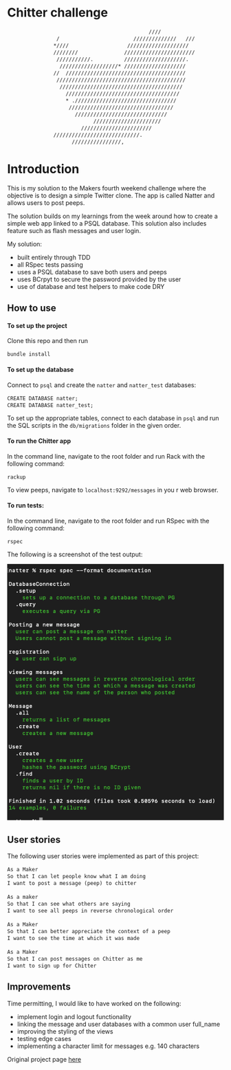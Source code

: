 # Chitter challenge

```
                                              ////                              
                /                        //////////////   ///                   
               *////                   ////////////////////                     
               ////////               ///////////////////////                   
                ///////////.          ////////////////////.                     
                 ///////////////////* ////////////////////                      
               //  ///////////////////////////////////////                      
                //////////////////////////////////////////                      
                 ////////////////////////////////////////                       
                   /////////////////////////////////////                        
                   * ./////////////////////////////////                         
                    //////////////////////////////////                          
                      //////////////////////////////                            
                            //////////////////////                              
                        ///////////////////////                                 
               ////////////////////////////.                                    
                     ////////////////, 
```

 # Introduction

This is my solution to the Makers fourth weekend challenge where the objective is to design a simple Twitter clone. The app is called Natter and allows users to post peeps.

The solution builds on my learnings from the week around how to create a simple web app linked to a PSQL database. This solution also includes feature such as flash messages and user login.

My solution:

- built entirely through TDD 
- all RSpec tests passing
- uses a PSQL database to save both users and peeps
- uses BCrpyt to secure the password provided by the user 
- use of database and test helpers to make code DRY

## How to use

#### To set up the project

Clone this repo and then run 

```
bundle install
```

#### To set up the database

Connect to `psql` and create the `natter` and `natter_test` databases:

```
CREATE DATABASE natter;
CREATE DATABASE natter_test;
```
To set up the appropriate tables, connect to each database in `psql` and run the SQL scripts in the `db/migrations` folder in the given order.

#### To run the Chitter app

In the command line, navigate to the root folder and run Rack with the following command:

```
rackup 
```

To view peeps, navigate to `localhost:9292/messages` in you r web browser.

#### To run tests:

In the command line, navigate to the root folder and run RSpec with the following command:

```
rspec
```

The following is a screenshot of the test output:

![tests](./images/tests.png)

## User stories 

The following user stories were implemented as part of this project:

```
As a Maker
So that I can let people know what I am doing  
I want to post a message (peep) to chitter

As a maker
So that I can see what others are saying  
I want to see all peeps in reverse chronological order

As a Maker
So that I can better appreciate the context of a peep
I want to see the time at which it was made

As a Maker
So that I can post messages on Chitter as me
I want to sign up for Chitter
```

## Improvements

Time permitting, I would like to have worked on the following:
- implement login and logout functionality 
- linking the message and user databases with a common user full_name
- improving the styling of the views
- testing edge cases 
- implementing a character limit for messages e.g. 140 characters 

Original project page [here](https://github.com/makersacademy/chitter-challenge)